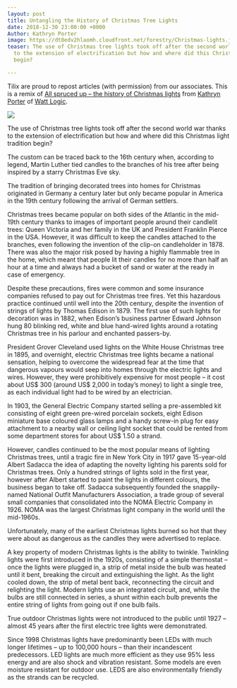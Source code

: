 ```yaml
---
layout: post
title: Untangling the History of Christmas Tree Lights
date: 2018-12-30 23:00:00 +0000
Author: Kathryn Porter
image: https://dt8edv2hlaomh.cloudfront.net/forestry/Christmas-lights.jpg
teaser: The use of Christmas tree lights took off after the second world war thanks
  to the extension of electrification but how and where did this Christmas light tradition
  begin?

---
```

Tilix are proud to repost articles (with permission) from our associates.  This is a remix of [All spruced up – the history of Christmas lights](http://watt-logic.com/2018/12/31/christmas-tree-lights/) from [Kathryn Porter](https://www.linkedin.com/in/kathrynporter26/) of [Watt Logic](http://watt-logic.com).

![](https://dt8edv2hlaomh.cloudfront.net/forestry/Christmas-lights.jpg)

The use of Christmas tree lights took off after the second world war thanks to the extension of electrification but how and where did this Christmas light tradition begin?

The custom can be traced back to the 16th century when, according to legend, Martin Luther tied candles to the branches of his tree after being inspired by a starry Christmas Eve sky.

The tradition of bringing decorated trees into homes for Christmas originated in Germany a century later but only became popular in America in the 19th century following the arrival of German settlers.

Christmas trees became popular on both sides of the Atlantic in the mid-19th century thanks to images of important people around their candlelit trees: Queen Victoria and her family in the UK and President Franklin Pierce in the USA. However, it was difficult to keep the candles attached to the branches, even following the invention of the clip-on candleholder in 1878. There was also the major risk posed by having a highly flammable tree in the home, which meant that people lit their candles for no more than half an hour at a time and always had a bucket of sand or water at the ready in case of emergency.

Despite these precautions, fires were common and some insurance companies refused to pay out for Christmas tree fires. Yet this hazardous practice continued until well into the 20th century, despite the invention of strings of lights by Thomas Edison in 1879. The first use of such lights for decoration was in 1882, when Edison’s business partner Edward Johnson hung 80 blinking red, white and blue hand-wired lights around a rotating Christmas tree in his parlour and enchanted passers-by.

President Grover Cleveland used lights on the White House Christmas tree in 1895, and overnight, electric Christmas tree lights became a national sensation, helping to overcome the widespread fear at the time that dangerous vapours would seep into homes through the electric lights and wires. However, they were prohibitively expensive for most people – it cost about US$ 300 (around US$ 2,000 in today’s money) to light a single tree, as each individual light had to be wired by an electrician.

In 1903, the General Electric Company started selling a pre-assembled kit consisting of eight green pre-wired porcelain sockets, eight Edison miniature base coloured glass lamps and a handy screw-in plug for easy attachment to a nearby wall or ceiling light socket that could be rented from some department stores for about US$ 1.50 a strand.

However, candles continued to be the most popular means of lighting Christmas trees, until a tragic fire in New York City in 1917 gave 15-year-old Albert Sadacca the idea of adapting the novelty lighting his parents sold for Christmas trees. Only a hundred strings of lights sold in the first year, however after Albert started to paint the lights in different colours, the business began to take off. Sadacca subsequently founded the snappily-named National Outfit Manufacturers Association, a trade group of several small companies that consolidated into the NOMA Electric Company in 1926. NOMA was the largest Christmas light company in the world until the mid-1960s.

Unfortunately, many of the earliest Christmas lights burned so hot that they were about as dangerous as the candles they were advertised to replace.

A key property of modern Christmas lights is the ability to twinkle. Twinkling lights were first introduced in the 1920s, consisting of a simple thermostat – once the lights were plugged in, a strip of metal inside the bulb was heated until it bent, breaking the circuit and extinguishing the light. As the light cooled down, the strip of metal bent back, reconnecting the circuit and relighting the light. Modern lights use an integrated circuit, and, while the bulbs are still connected in series, a shunt within each bulb prevents the entire string of lights from going out if one bulb fails.

True outdoor Christmas lights were not introduced to the public until 1927 – almost 45 years after the first electric tree lights were demonstrated.

Since 1998 Christmas lights have predominantly been LEDs with much longer lifetimes – up to 100,000 hours – than their incandescent predecessors. LED lights are much more efficient as they use 95% less energy and are also shock and vibration resistant. Some models are even moisture resistant for outdoor use. LEDS are also environmentally friendly as the strands can be recycled.